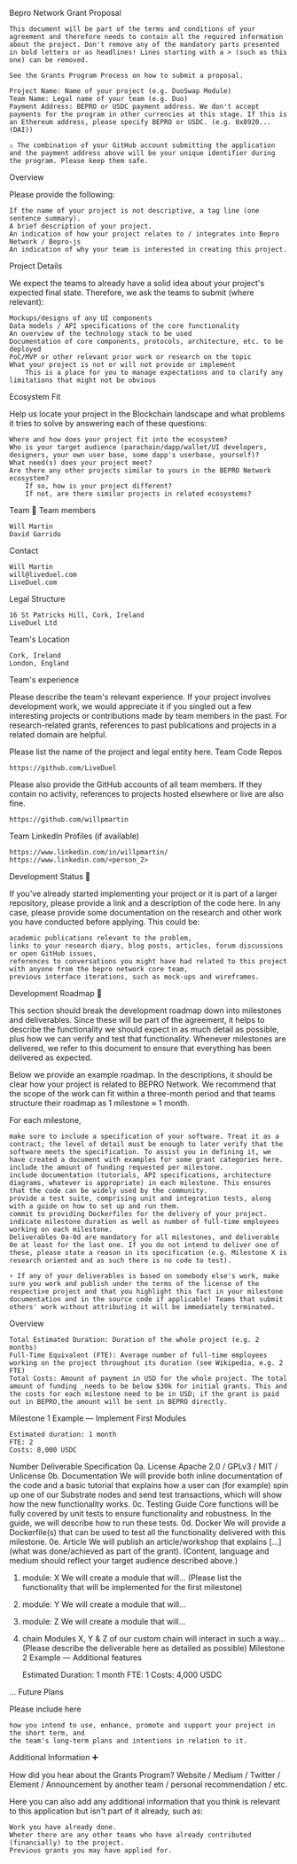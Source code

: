 Bepro Network Grant Proposal

    This document will be part of the terms and conditions of your agreement and therefore needs to contain all the required information about the project. Don't remove any of the mandatory parts presented in bold letters or as headlines! Lines starting with a > (such as this one) can be removed.

    See the Grants Program Process on how to submit a proposal.

    Project Name: Name of your project (e.g. DuoSwap Module)
    Team Name: Legal name of your team (e.g. Duo)
    Payment Address: BEPRO or USDC payment address. We don't accept payments for the program in other currencies at this stage. If this is an Ethereum address, please specify BEPRO or USDC. (e.g. 0x8920... (DAI))

    ⚠️ The combination of your GitHub account submitting the application and the payment address above will be your unique identifier during the program. Please keep them safe.

Overview

Please provide the following:

    If the name of your project is not descriptive, a tag line (one sentence summary).
    A brief description of your project.
    An indication of how your project relates to / integrates into Bepro Network / Bepro-js
    An indication of why your team is interested in creating this project.

Project Details

We expect the teams to already have a solid idea about your project's expected final state. Therefore, we ask the teams to submit (where relevant):

    Mockups/designs of any UI components
    Data models / API specifications of the core functionality
    An overview of the technology stack to be used
    Documentation of core components, protocols, architecture, etc. to be deployed
    PoC/MVP or other relevant prior work or research on the topic
    What your project is not or will not provide or implement
        This is a place for you to manage expectations and to clarify any limitations that might not be obvious

Ecosystem Fit

Help us locate your project in the Blockchain landscape and what problems it tries to solve by answering each of these questions:

    Where and how does your project fit into the ecosystem?
    Who is your target audience (parachain/dapp/wallet/UI developers, designers, your own user base, some dapp's userbase, yourself)?
    What need(s) does your project meet?
    Are there any other projects similar to yours in the BEPRO Network ecosystem?
        If so, how is your project different?
        If not, are there similar projects in related ecosystems?

Team 👥
Team members

    Will Martin
    David Garrido

Contact

    Will Martin
    will@liveduel.com
    LiveDuel.com

Legal Structure

    16 St Patricks Hill, Cork, Ireland
    LiveDuel Ltd

Team's Location

    Cork, Ireland
    London, England

Team's experience

Please describe the team's relevant experience. If your project involves development work, we would appreciate it if you singled out a few interesting projects or contributions made by team members in the past. For research-related grants, references to past publications and projects in a related domain are helpful.

Please list the name of the project and legal entity here.
Team Code Repos

    https://github.com/LiveDuel
    
Please also provide the GitHub accounts of all team members. If they contain no activity, references to projects hosted elsewhere or live are also fine.

    https://github.com/willpmartin

Team LinkedIn Profiles (if available)

    https://www.linkedin.com/in/willpmartin/
    https://www.linkedin.com/<person_2>

Development Status 📖

If you've already started implementing your project or it is part of a larger repository, please provide a link and a description of the code here. In any case, please provide some documentation on the research and other work you have conducted before applying. This could be:

    academic publications relevant to the problem,
    links to your research diary, blog posts, articles, forum discussions or open GitHub issues,
    references to conversations you might have had related to this project with anyone from the bepro network core team,
    previous interface iterations, such as mock-ups and wireframes.

Development Roadmap 🔩

This section should break the development roadmap down into milestones and deliverables. Since these will be part of the agreement, it helps to describe the functionality we should expect in as much detail as possible, plus how we can verify and test that functionality. Whenever milestones are delivered, we refer to this document to ensure that everything has been delivered as expected.

Below we provide an example roadmap. In the descriptions, it should be clear how your project is related to BEPRO Network. We recommend that the scope of the work can fit within a three-month period and that teams structure their roadmap as 1 milestone ≈ 1 month.

For each milestone,

    make sure to include a specification of your software. Treat it as a contract; the level of detail must be enough to later verify that the software meets the specification. To assist you in defining it, we have created a document with examples for some grant categories here.
    include the amount of funding requested per milestone.
    include documentation (tutorials, API specifications, architecture diagrams, whatever is appropriate) in each milestone. This ensures that the code can be widely used by the community.
    provide a test suite, comprising unit and integration tests, along with a guide on how to set up and run them.
    commit to providing Dockerfiles for the delivery of your project.
    indicate milestone duration as well as number of full-time employees working on each milestone.
    Deliverables 0a-0d are mandatory for all milestones, and deliverable 0e at least for the last one. If you do not intend to deliver one of these, please state a reason in its specification (e.g. Milestone X is research oriented and as such there is no code to test).

    ⚡ If any of your deliverables is based on somebody else's work, make sure you work and publish under the terms of the license of the respective project and that you highlight this fact in your milestone documentation and in the source code if applicable! Teams that submit others' work without attributing it will be immediately terminated.

Overview

    Total Estimated Duration: Duration of the whole project (e.g. 2 months)
    Full-Time Equivalent (FTE): Average number of full-time employees working on the project throughout its duration (see Wikipedia, e.g. 2 FTE)
    Total Costs: Amount of payment in USD for the whole project. The total amount of funding _needs to be below $30k for initial grants. This and the costs for each milestone need to be in USD; if the grant is paid out in BEPRO,the amount will be sent in BEPRO directly.

Milestone 1 Example — Implement First Modules

    Estimated duration: 1 month
    FTE: 2
    Costs: 8,000 USDC

Number 	Deliverable 	Specification
0a. 	License 	Apache 2.0 / GPLv3 / MIT / Unlicense
0b. 	Documentation 	We will provide both inline documentation of the code and a basic tutorial that explains how a user can (for example) spin up one of our Substrate nodes and send test transactions, which will show how the new functionality works.
0c. 	Testing Guide 	Core functions will be fully covered by unit tests to ensure functionality and robustness. In the guide, we will describe how to run these tests.
0d. 	Docker 	We will provide a Dockerfile(s) that can be used to test all the functionality delivered with this milestone.
0e. 	Article 	We will publish an article/workshop that explains [...] (what was done/achieved as part of the grant). (Content, language and medium should reflect your target audience described above.)
1. 	module: X 	We will create a module that will... (Please list the functionality that will be implemented for the first milestone)
2. 	module: Y 	We will create a module that will...
3. 	module: Z 	We will create a module that will...
4. 	chain 	Modules X, Y & Z of our custom chain will interact in such a way... (Please describe the deliverable here as detailed as possible)
Milestone 2 Example — Additional features

    Estimated Duration: 1 month
    FTE: 1
    Costs: 4,000 USDC

...
Future Plans

Please include here

    how you intend to use, enhance, promote and support your project in the short term, and
    the team's long-term plans and intentions in relation to it.

Additional Information ➕

How did you hear about the Grants Program? Website / Medium / Twitter / Element / Announcement by another team / personal recommendation / etc.

Here you can also add any additional information that you think is relevant to this application but isn't part of it already, such as:

    Work you have already done.
    Wheter there are any other teams who have already contributed (financially) to the project.
    Previous grants you may have applied for.
